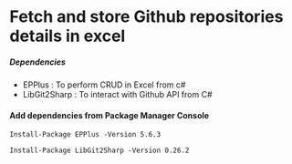 # Fetch and store Github repositories details in excel

##### Dependencies
- EPPlus : To perform CRUD in Excel from c#
- LibGit2Sharp : To interact with Github API from C#

#### Add dependencies from Package Manager Console
` Install-Package EPPlus -Version 5.6.3 ` 

` Install-Package LibGit2Sharp -Version 0.26.2 `
